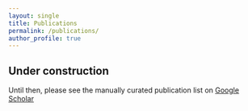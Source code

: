 ```yaml
---
layout: single
title: Publications
permalink: /publications/
author_profile: true
---
```


## Under construction

Until then, please see the manually curated publication list on [Google Scholar](https://scholar.google.com/citations?user=ths6zX0AAAAJ&hl=en)
